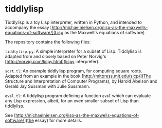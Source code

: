 # tiddlylisp

Tiddlylisp is a toy Lisp interpreter, written in Python, and intended
to accompany the essay
[http://michaelnielsen.org/lisp-as-the-maxwells-equations-of-software/](Lisp
as the Maxwell's equations of software).

The repository contains the following files:

`tiddlylisp.py`: A simple interpreter for a subset of Lisp.
Tiddlylisp is adapted from and closely based on Peter Norvig's
[http://norvig.com/lispy.html](lispy interpreter).  

`sqrt.tl`: An example tiddlylisp program, for computing square roots.
Adapted from an example in the book
[http://mitpress.mit.edu/sicp/](The Structure and Interpretation of
Computer Programs), by Harold Abelson and Gerald Jay Sussman with
Julie Sussmann.

`eval.tl`: A tiddylisp program defining a function `eval` which can
evaluate any Lisp expression, albeit, for an even smaller subset of
Lisp than tiddlylisp.

See
[http://michaelnielsen.org/lisp-as-the-maxwells-equations-of-software/](the
essay) for more details.
